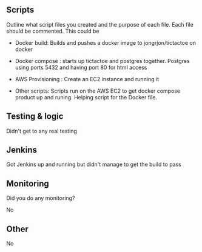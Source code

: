 ## Scripts

Outline what script files you created and the purpose of each file. Each file should be commented. This could be

- Docker build: Builds and pushes a docker image to jongrjon/tictactoe on docker

- Docker compose : starts up tictactoe and postgres together. Postgres using ports 5432 and having port 80 for html access

- AWS Provisioning : Create an EC2 instance and running it

- Other scripts: Scripts run on the AWS EC2 to get docker compose product up and runing. Helping script for the Docker file. 



## Testing & logic

Didn't get to any real testing


## Jenkins

Got Jenkins up and running but didn't manage to get the build to pass


## Monitoring

Did you do any monitoring?

No


## Other
No